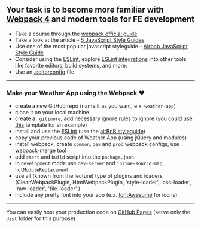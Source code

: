 Your task is to become more familiar with [Webpack 4](https://webpack.js.org) and modern tools for FE development
---
- Take a course through the [webpack official guide](https://webpack.js.org/guides/)
- Take a look at the article - [5 JavaScript Style Guides](https://codeburst.io/5-javascript-style-guides-including-airbnb-github-google-88cbc6b2b7aa)
- Use one of the most popular javascript styleguide - [Airbnb JavaScript Style Guide](https://github.com/airbnb/javascript)
- Consider using the [ESLint](https://eslint.org/), explore [ESLint integrations](https://eslint.org/docs/user-guide/integrations) into other tools like favorite editors, build systems, and more.
- Use an [.editorconfig](https://editorconfig.org/) file
---
### Make your Weather App using the Webpack ❤
- create a new GitHub repo (name it as you want, e.x. `weather-app`)
- clone it on your local machine
- create a `.gitinore`, add necessary ignore rules to ignore (you could use [this](https://gist.github.com/andreasonny83/b24e38b7772a3ea362d8e8d238d5a7bc) template for an example)
- install and use the [ESLint](https://eslint.org) (use the [airBnB styleguide](https://github.com/airbnb/javascript))
- copy your previous code of Weather App (using jQuery and modules)
- install webpack, create `common`, `dev` and `prod` webpack configs, use [webpack-merge](https://github.com/survivejs/webpack-merge) tool
- add `start` and `build` script into the `package.json`
- in `development` mode use `dev-server` and `inline-source-map`,
`hotModuleReplacement`
- use all (known from the lecture) type of plugins and loaders (CleanWebpackPlugin, HtmlWebpackPlugin, 'style-loader', 'css-loader', 'raw-loader', 'file-loader'
)
- include any pretty font into your app (e.x. [fontAwesome](https://fontawesome.com/) for icons)
---
You can easily host your production code on [GitHub Pages](https://pages.github.com/) (serve only the `dist` folder for this purpose)

